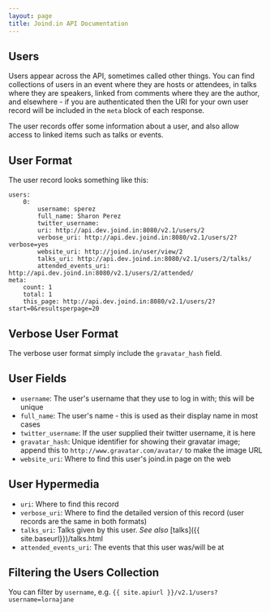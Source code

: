 ```yaml
---
layout: page
title: Joind.in API Documentation
---
```


## Users

Users appear across the API, sometimes called other things.  You can find collections of users in an event where they are hosts or attendees, in talks where they are speakers, linked from comments where they are the author, and elsewhere - if you are authenticated then the URI for your own user record will be included in the ``meta`` block of each response.

The user records offer some information about a user, and also allow access to linked items such as talks or events.

## User Format

The user record looks something like this:

~~~~
users:
    0:
        username: sperez
        full_name: Sharon Perez
        twitter_username:
        uri: http://api.dev.joind.in:8080/v2.1/users/2
        verbose_uri: http://api.dev.joind.in:8080/v2.1/users/2?verbose=yes
        website_uri: http://joind.in/user/view/2
        talks_uri: http://api.dev.joind.in:8080/v2.1/users/2/talks/
        attended_events_uri: http://api.dev.joind.in:8080/v2.1/users/2/attended/
meta:
    count: 1
    total: 1
    this_page: http://api.dev.joind.in:8080/v2.1/users/2?start=0&resultsperpage=20
~~~~

## Verbose User Format

The verbose user format simply include the ``gravatar_hash`` field.

## User Fields

*  ``username``: The user's username that they use to log in with; this will be unique
*  ``full_name``: The user's name - this is used as their display name in most cases
*  ``twitter_username``: If the user supplied their twitter username, it is here
*  ``gravatar_hash``: Unique identifier for showing their gravatar image; append this to ``http://www.gravatar.com/avatar/`` to make the image URL
*  ``website_uri``: Where to find this user's joind.in page on the web

## User Hypermedia

*  ``uri``: Where to find this record
*  ``verbose_uri``:  Where to find the detailed version of this record (user records are the same in both formats)
*  ``talks_uri``: Talks given by this user. *See also* [talks]({{ site.baseurl}})/talks.html
*  ``attended_events_uri``: The events that this user was/will be at

## Filtering the Users Collection

You can filter by ``username``, e.g. ``{{ site.apiurl }}/v2.1/users?username=lornajane``




